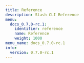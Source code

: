 ```yaml
---
title: Reference
description: Stash CLI Reference
menu:
  docs_0.7.0-rc.1:
    identifier: reference
    name: Reference
    weight: 1000
menu_name: docs_0.7.0-rc.1
info:
  version: 0.7.0-rc.1
---
```


